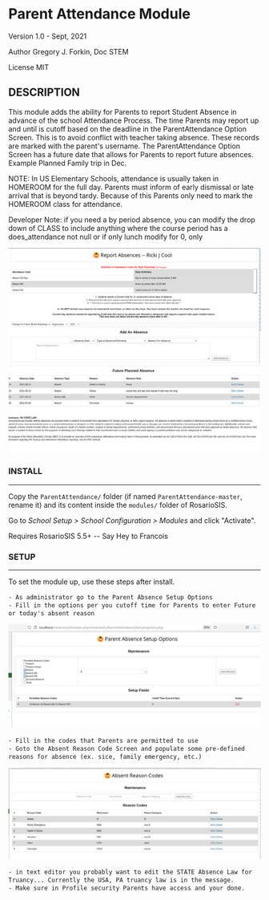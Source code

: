 Parent Attendance Module
==============================


Version 1.0 - Sept, 2021

Author Gregory J. Forkin, Doc STEM

License MIT

DESCRIPTION
-----------
This module adds the ability for Parents to report Student Absence in 
advance of the school Attendance Process. The time Parents may report 
up and until is cutoff based on the deadline in the ParentAttendance 
Option Screen. 
This is to avoid conflict with teacher taking absence. These records 
are marked with the parent's username.
The ParentAttendance Option Screen has a future date that allows for
Parents to report future absences. Example Planned Family trip in Dec.

NOTE: In US Elementary Schools, attendance is usually taken in HOMEROOM
for the full day. Parents must inform of early dismissal or late arrival
that is beyond tardy. Because of this Parents only need to mark the 
HOMEROOM class for attendance.

Developer Note: if you need a by period absence, you can modify the drop
down of CLASS to include anything where the course period has a 
does_attendance not null or if only lunch modify for 0, only


![screenshot](reportAbsenceA.png)
![screenshot](reportAbsenceB.png)


### INSTALL
-------
Copy the `ParentAttendance/` folder (if named `ParentAttendance-master`, rename it) and its content inside the `modules/` folder of RosarioSIS.

Go to _School Setup > School Configuration > Modules_ and click "Activate".

Requires RosarioSIS 5.5+  -- Say Hey to Francois

### SETUP
---------

To set the module up, use these steps after install.

	- As administrator go to the Parent Absence Setup Options
	- Fill in the options per you cutoff time for Parents to enter Future or today's absent reason
![screenshot](setupOptions.png)

	- Fill in the codes that Parents are permitted to use 
	- Goto the Absent Reason Code Screen and populate some pre-defined reasons for absence (ex. sice, family emergency, etc.)
![screenshot](reasonCodes.png)

	- in text editor you probably want to edit the STATE Absence Law for Truancy... Currently the USA, PA truancy law is in the message.
	- Make sure in Profile security Parents have access and your done.




